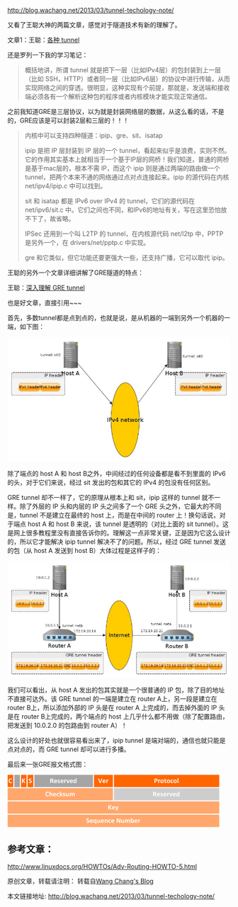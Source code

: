 http://blog.wachang.net/2013/03/tunnel-techology-note/



又看了王聪大神的两篇文章，感觉对于隧道技术有新的理解了。

文章1：王聪：[各种 tunnel](http://wangcong.org/blog/archives/1683)

还是罗列一下我的学习笔记：

> 概括地讲，所谓 tunnel 就是把下一层（比如IPv4层）的包封装到上一层（比如 SSH，HTTP）或者同一层（比如IPv6层）的协议中进行传输，从而实现网络之间的穿透。很明显，这种实现有个前提，那就是，发送端和接收端必须各有一个解析这种包的程序或者内核模块才能实现正常通信。

之前我知道GRE是三层协议，以为就是封装网络层的数据，从这么看的话，不是的，GRE应该是可以封装2层和三层的！！！



> 内核中可以支持四种隧道：ipip、gre、sit、isatap
>
> ipip 是把 IP 层封装到 IP 层的一个 tunnel，看起来似乎是浪费，实则不然。它的作用其实基本上就相当于一个基于IP层的网桥！我们知道，普通的网桥是基于mac层的，根本不需 IP，而这个 ipip 则是通过两端的路由做一个 tunnel，把两个本来不通的网络通过点对点连接起来。ipip 的源代码在内核 net/ipv4/ipip.c 中可以找到。
>
> sit 和 isatap 都是 IPv6 over IPv4 的 tunnel，它们的源代码在 net/ipv6/sit.c 中。它们之间也不同，和IPv6的地址有关，写在这里恐怕放不下了，故省略。
>
> IPSec 还用到一个叫 L2TP 的 tunnel，在内核源代码 net/l2tp 中，PPTP 是另外一个，在 drivers/net/pptp.c 中实现。
>
> gre 和它类似，但它功能还要更强大一些，还支持广播，它可以取代 ipip。

王聪的另外一个文章详细讲解了GRE隧道的特点：

王聪：[深入理解 GRE tunnel](http://wangcong.org/blog/archives/2149)

也是好文章，直接引用~~~

首先，多数tunnel都是点到点的，也就是说，是从机器的一端到另外一个机器的一端，如下图：

![img](../../../../ImageAssets/20130530092444742)

除了端点的 host A 和 host B之外，中间经过的任何设备都是看不到里面的 IPv6 的头，对于它们来说，经过 sit 发出的包和其它的 IPv4 的包没有任何区别。

GRE tunnel 却不一样了，它的原理从根本上和 sit，ipip 这样的 tunnel 就不一样。除了外层的 IP 头和内层的 IP 头之间多了一个 GRE 头之外，它最大的不同是，tunnel 不是建立在最终的 host 上，而是在中间的 router 上！换句话说，对于端点 host A 和 host B 来说，该 tunnel 是透明的（对比上面的 sit tunnel）。这是网上很多教程里没有直接告诉你的。理解这一点非常关键，正是因为它这么设计的，所以它才能解决 ipip tunnel 解决不了的问题。所以，经过 GRE tunnel 发送的包（从 host A 发送到 host B）大体过程是这样子的：

![img](../../../../ImageAssets/20130530092429329)

我们可以看出，从 host A 发出的包其实就是一个很普通的 IP 包，除了目的地址不直接可达外。该 GRE tunnel 的一端是建立在 router A上，另一段是建立在 router B上，所以添加外部的 IP 头是在 router A 上完成的，而去掉外面的 IP 头是在 router B上完成的，两个端点的 host 上几乎什么都不用做（除了配置路由，把发送到 10.0.2.0 的包路由到 router A）！

这么设计的好处也就很容易看出来了，ipip tunnel 是端对端的，通信也就只能是点对点的，而 GRE tunnel 却可以进行多播。

最后来一张GRE报文格式图：

![img](../../../../ImageAssets/20130530092500469)

## 参考文章：

http://www.linuxdocs.org/HOWTOs/Adv-Routing-HOWTO-5.html

原创文章，转载请注明： 转载自[Wang Chang's Blog](http://blog.wachang.net/)

本文链接地址: http://blog.wachang.net/2013/03/tunnel-techology-note/